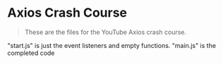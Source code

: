 # Axios Crash Course

> These are the files for the YouTube Axios crash course.

"start.js" is just the event listeners and empty functions. "main.js" is the completed code



